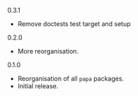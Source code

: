 0.3.1

* Remove doctests test target and setup

0.2.0

* More reorganisation.

0.1.0

* Reorganisation of all `papa` packages.
* Initial release.

